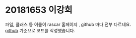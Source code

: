 # 20181653 이강희

파일, 클래스 등 이름이 rascar 홈페이지 , github 마다 전부 다르네요.  
[github](https://github.com/sch2307/all_new_rascar/) 기준으로 코드를 작성했습니다.